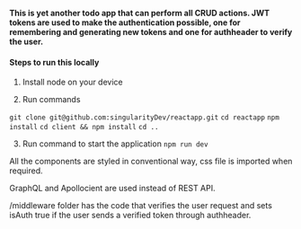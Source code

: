 **This is yet another todo app that can perform all CRUD actions. JWT tokens are used to make the authentication possible, one for remembering and generating new tokens and one for authheader to verify the user.**

#### Steps to run this locally

1. Install node on your device

2. Run commands

`git clone git@github.com:singularityDev/reactapp.git`
`cd reactapp`
`npm install`
`cd client && npm install`
`cd ..`

3. Run command to start the application
   `npm run dev`

All the components are styled in conventional way, css file is imported when required.

GraphQL and Apollocient are used instead of REST API.

/middleware folder has the code that verifies the user request and sets isAuth true if the user sends a verified token through authheader.
